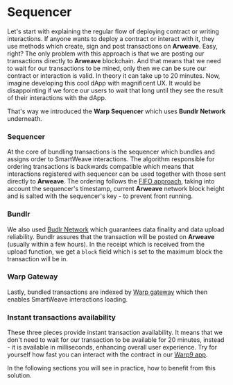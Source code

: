 # Sequencer

Let's start with explaining the regular flow of deploying contract or writing interactions. If anyone wants to deploy a contract or interact with it, they use methods which create, sign and post transactions on **Arweave**. Easy, right? The only problem with this approach is that we are posting our transactions directly to **Arweave** blockchain. And that means that we need to wait for our transactions to be mined, only then we can be sure our contract or interaction is valid. In theory it can take up to 20 minutes. Now, imagine developing this cool dApp with magnificent UX. It would be disappointing if we force our users to wait that long until they see the result of their interactions with the dApp.

That's way we introduced the **Warp Sequencer** which uses **Bundlr Network** underneath.

### Sequencer

At the core of bundling transactions is the sequencer which bundles and assigns order to SmartWeave interactions.
The algorithm responsible for ordering transactions is backwards compatible which means that interactions registered with sequencer can be used together with those sent directly to **Arweave**. The ordering follows the [FIFO approach](https://www.investopedia.com/terms/f/fifo.asp), taking into account the sequencer's timestamp, current **Arweave** network block height and is salted with the sequencer's key - to prevent front running.

### Bundlr

We also used [Budlr Network](https://docs.bundlr.network/) which guarantees data finality and data upload reliability. Bundlr assures that the transaction will be posted on **Arweave** (usually within a few hours). In the receipt which is received from the upload function, we get a `block` field which is set to the maximum block the transaction will be in.

### Warp Gateway

Lastly, bundled transactions are indexed by [Warp gateway](https://github.com/warp-contracts/gateway) which then enables SmartWeave interactions loading.

### Instant transactions availability

These three pieces provide instant transaction availability. It means that we don't need to wait for our transaction to be available for 20 minutes, instead - it is available in milliseconds, enhancing overall user experience. Try for yourself how fast you can interact with the contract in our [Warp9 app](https://warp9.warp.cc/).

In the following sections you will see in practice, how to benefit from this solution.
